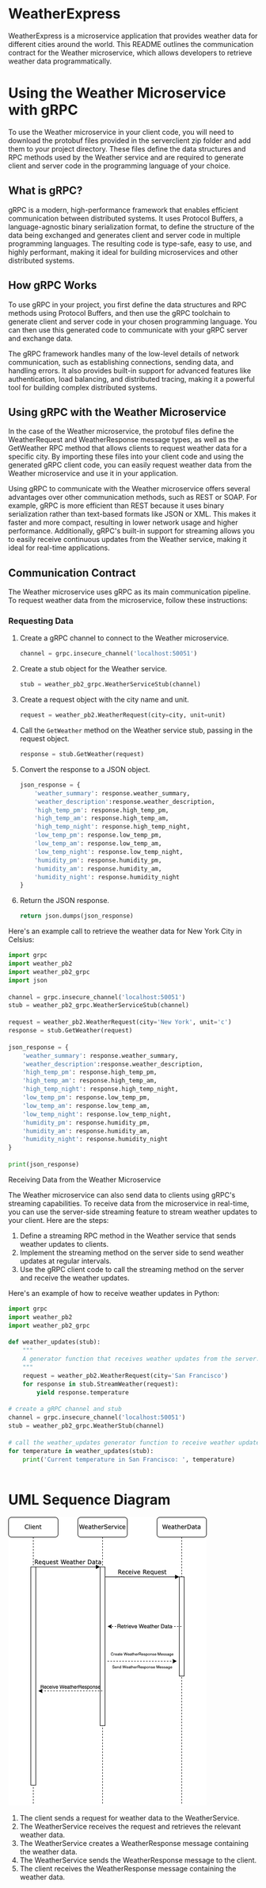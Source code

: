 # WeatherExpress

WeatherExpress is a microservice application that provides weather data for different cities around the world. This README outlines the communication contract for the Weather microservice, which allows developers to retrieve weather data programmatically.

# Using the Weather Microservice with gRPC

To use the Weather microservice in your client code, you will need to download the protobuf files provided in the serverclient zip folder and add them to your project directory. These files define the data structures and RPC methods used by the Weather service and are required to generate client and server code in the programming language of your choice.

## What is gRPC?

gRPC is a modern, high-performance framework that enables efficient communication between distributed systems. It uses Protocol Buffers, a language-agnostic binary serialization format, to define the structure of the data being exchanged and generates client and server code in multiple programming languages. The resulting code is type-safe, easy to use, and highly performant, making it ideal for building microservices and other distributed systems.

## How gRPC Works

To use gRPC in your project, you first define the data structures and RPC methods using Protocol Buffers, and then use the gRPC toolchain to generate client and server code in your chosen programming language. You can then use this generated code to communicate with your gRPC server and exchange data.

The gRPC framework handles many of the low-level details of network communication, such as establishing connections, sending data, and handling errors. It also provides built-in support for advanced features like authentication, load balancing, and distributed tracing, making it a powerful tool for building complex distributed systems.

## Using gRPC with the Weather Microservice

In the case of the Weather microservice, the protobuf files define the WeatherRequest and WeatherResponse message types, as well as the GetWeather RPC method that allows clients to request weather data for a specific city. By importing these files into your client code and using the generated gRPC client code, you can easily request weather data from the Weather microservice and use it in your application.

Using gRPC to communicate with the Weather microservice offers several advantages over other communication methods, such as REST or SOAP. For example, gRPC is more efficient than REST because it uses binary serialization rather than text-based formats like JSON or XML. This makes it faster and more compact, resulting in lower network usage and higher performance. Additionally, gRPC's built-in support for streaming allows you to easily receive continuous updates from the Weather service, making it ideal for real-time applications.

## Communication Contract

The Weather microservice uses gRPC as its main communication pipeline. To request weather data from the microservice, follow these instructions:

### Requesting Data



1. Create a gRPC channel to connect to the Weather microservice.

    ```python
    channel = grpc.insecure_channel('localhost:50051')
    ```

2. Create a stub object for the Weather service.

    ```python
    stub = weather_pb2_grpc.WeatherServiceStub(channel)
    ```

3. Create a request object with the city name and unit.

    ```python
    request = weather_pb2.WeatherRequest(city=city, unit=unit)
    ```

4. Call the `GetWeather` method on the Weather service stub, passing in the request object.

    ```python
    response = stub.GetWeather(request)
    ```

5. Convert the response to a JSON object.

    ```python
    json_response = {
        'weather_summary': response.weather_summary,
        'weather_description':response.weather_description, 
        'high_temp_pm': response.high_temp_pm,
        'high_temp_am': response.high_temp_am,
        'high_temp_night': response.high_temp_night,
        'low_temp_pm': response.low_temp_pm,
        'low_temp_am': response.low_temp_am,
        'low_temp_night': response.low_temp_night,
        'humidity_pm': response.humidity_pm,
        'humidity_am': response.humidity_am,
        'humidity_night': response.humidity_night
    }
    ```

6. Return the JSON response.

    ```python
    return json.dumps(json_response)
    ```

Here's an example call to retrieve the weather data for New York City in Celsius:

```python
import grpc
import weather_pb2
import weather_pb2_grpc
import json

channel = grpc.insecure_channel('localhost:50051')
stub = weather_pb2_grpc.WeatherServiceStub(channel)

request = weather_pb2.WeatherRequest(city='New York', unit='c')
response = stub.GetWeather(request)

json_response = {
    'weather_summary': response.weather_summary,
    'weather_description':response.weather_description, 
    'high_temp_pm': response.high_temp_pm,
    'high_temp_am': response.high_temp_am,
    'high_temp_night': response.high_temp_night,
    'low_temp_pm': response.low_temp_pm,
    'low_temp_am': response.low_temp_am,
    'low_temp_night': response.low_temp_night,
    'humidity_pm': response.humidity_pm,
    'humidity_am': response.humidity_am,
    'humidity_night': response.humidity_night
}

print(json_response)
```

Receiving Data from the Weather Microservice

The Weather microservice can also send data to clients using gRPC's streaming capabilities. To receive data from the microservice in real-time, you can use the server-side streaming feature to stream weather updates to your client. Here are the steps:

1. Define a streaming RPC method in the Weather service that sends weather updates to clients.
2. Implement the streaming method on the server side to send weather updates at regular intervals.
3. Use the gRPC client code to call the streaming method on the server and receive the weather updates.

Here's an example of how to receive weather updates in Python:

```python
import grpc
import weather_pb2
import weather_pb2_grpc

def weather_updates(stub):
    """
    A generator function that receives weather updates from the server.
    """
    request = weather_pb2.WeatherRequest(city='San Francisco')
    for response in stub.StreamWeather(request):
        yield response.temperature

# create a gRPC channel and stub
channel = grpc.insecure_channel('localhost:50051')
stub = weather_pb2_grpc.WeatherStub(channel)

# call the weather_updates generator function to receive weather updates
for temperature in weather_updates(stub):
    print('Current temperature in San Francisco: ', temperature)
    
   ```
   
# UML Sequence Diagram

![alt text](UML.png)

1. The client sends a request for weather data to the WeatherService.
2. The WeatherService receives the request and retrieves the relevant weather data.
3. The WeatherService creates a WeatherResponse message containing the weather data.
4. The WeatherService sends the WeatherResponse message to the client.
5. The client receives the WeatherResponse message containing the weather data.





